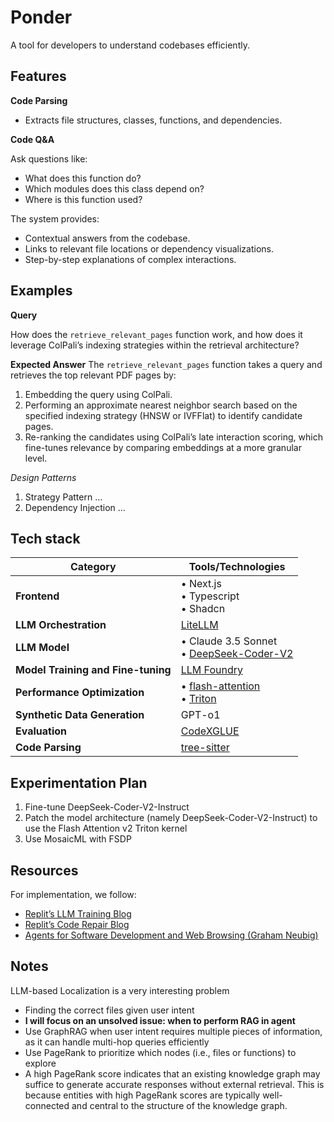 # Ponder

A tool for developers to understand codebases efficiently.

## Features

**Code Parsing**

-   Extracts file structures, classes, functions, and dependencies.

**Code Q&A**

Ask questions like:

-   What does this function do?
-   Which modules does this class depend on?
-   Where is this function used?

The system provides:

-   Contextual answers from the codebase.
-   Links to relevant file locations or dependency visualizations.
-   Step-by-step explanations of complex interactions.

## Examples

**Query**

How does the `retrieve_relevant_pages` function work, and how does it leverage ColPali’s indexing strategies within the retrieval architecture?

**Expected Answer**
The `retrieve_relevant_pages` function takes a query and retrieves the top relevant PDF pages by:

1. Embedding the query using ColPali.
2. Performing an approximate nearest neighbor search based on the specified indexing strategy (HNSW or IVFFlat) to identify candidate pages.
3. Re-ranking the candidates using ColPali’s late interaction scoring, which fine-tunes relevance by comparing embeddings at a more granular level.

_Design Patterns_

1. Strategy Pattern
   ...
2. Dependency Injection
   ...

## Tech stack

| **Category**                       | **Tools/Technologies**                                                                                                     |
| ---------------------------------- | -------------------------------------------------------------------------------------------------------------------------- |
| **Frontend**                       | • Next.js <br> • Typescript <br> • Shadcn                                                                                  |
| **LLM Orchestration**              | [LiteLLM](https://github.com/BerriAI/litellm/tree/main)                                                                    |
| **LLM Model**                      | • Claude 3.5 Sonnet <br> • [DeepSeek-Coder-V2](https://huggingface.co/deepseek-ai/DeepSeek-Coder-V2-Instruct)              |
| **Model Training and Fine-tuning** | [LLM Foundry](https://github.com/mosaicml/llm-foundry)                                                                     |
| **Performance Optimization**       | • [flash-attention](https://github.com/Dao-AILab/flash-attention) <br> • [Triton](https://triton-lang.org/main/index.html) |
| **Synthetic Data Generation**      | GPT-o1                                                                                                                     |
| **Evaluation**                     | [CodeXGLUE](https://github.com/microsoft/CodeXGLUE)                                                                        |
| **Code Parsing**                   | [tree-sitter](https://github.com/tree-sitter/tree-sitter?tab=readme-ov-file)                                               |

## Experimentation Plan

1. Fine-tune DeepSeek-Coder-V2-Instruct
2. Patch the model architecture (namely DeepSeek-Coder-V2-Instruct) to use the Flash Attention v2 Triton kernel
3. Use MosaicML with FSDP

## Resources

For implementation, we follow:

-   [Replit’s LLM Training Blog](https://blog.replit.com/llm-training)
-   [Replit’s Code Repair Blog](https://blog.replit.com/code-repair)
-   [Agents for Software Development and Web Browsing (Graham Neubig)](https://phontron.com/class/anlp-fall2024/assets/slides/anlp-16-softwarewebagents.pdf)

## Notes

LLM-based Localization is a very interesting problem

-   Finding the correct files given user intent
-   **I will focus on an unsolved issue: when to perform RAG in agent**
-   Use GraphRAG when user intent requires multiple pieces of information, as it can handle multi-hop queries efficiently
-   Use PageRank to prioritize which nodes (i.e., files or functions) to explore
-   A high PageRank score indicates that an existing knowledge graph may suffice to generate accurate responses without external retrieval.
    This is because entities with high PageRank scores are typically well-connected and central to the structure of the knowledge graph.
